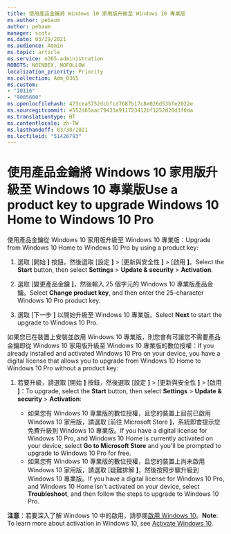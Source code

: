 ```yaml
---
title: 使用產品金鑰將 Windows 10 家用版升級至 Windows 10 專業版
ms.author: pebaum
author: pebaum
manager: scotv
ms.date: 03/29/2021
ms.audience: Admin
ms.topic: article
ms.service: o365-administration
ROBOTS: NOINDEX, NOFOLLOW
localization_priority: Priority
ms.collection: Adm_O365
ms.custom:
- "10116"
- "9005600"
ms.openlocfilehash: 473cea5752dcbfcd7687b17c8e026d53bfe2022e
ms.sourcegitcommit: e552d65aac79433a911723412bf1252d20d3f0da
ms.translationtype: HT
ms.contentlocale: zh-TW
ms.lasthandoff: 03/30/2021
ms.locfileid: "51426793"
---
```

# <a name="use-a-product-key-to-upgrade-windows-10-home-to-windows-10-pro"></a><span data-ttu-id="d1623-102">使用產品金鑰將 Windows 10 家用版升級至 Windows 10 專業版</span><span class="sxs-lookup"><span data-stu-id="d1623-102">Use a product key to upgrade Windows 10 Home to Windows 10 Pro</span></span>

<span data-ttu-id="d1623-103">使用產品金鑰從 Windows 10 家用版升級至 Windows 10 專業版：</span><span class="sxs-lookup"><span data-stu-id="d1623-103">Upgrade from Windows 10 Home to Windows 10 Pro by using a product key:</span></span>

1. <span data-ttu-id="d1623-104">選取 [開始 **]** 按鈕，然後選取 [設定 **]**  >  [更新與安全性 **]**  >  [啟用 **]**。</span><span class="sxs-lookup"><span data-stu-id="d1623-104">Select the **Start** button, then select **Settings** > **Update & security** > **Activation**.</span></span>

1. <span data-ttu-id="d1623-105">選取 [變更產品金鑰 **]**，然後輸入 25 個字元的 Windows 10 專業版產品金鑰。</span><span class="sxs-lookup"><span data-stu-id="d1623-105">Select **Change product key**, and then enter the 25-character Windows 10 Pro product key.</span></span>

1. <span data-ttu-id="d1623-106">選取 [下一步 **]** 以開始升級至 Windows 10 專業版。</span><span class="sxs-lookup"><span data-stu-id="d1623-106">Select **Next** to start the upgrade to Windows 10 Pro.</span></span>

<span data-ttu-id="d1623-107">如果您已在裝置上安裝並啟用 Windows 10 專業版，則您會有可讓您不需要產品金鑰即從 Windows 10 家用版升級至 Windows 10 專業版的數位授權：</span><span class="sxs-lookup"><span data-stu-id="d1623-107">If you already installed and activated Windows 10 Pro on your device, you have a digital license that allows you to upgrade from Windows 10 Home to Windows 10 Pro without a product key:</span></span>

1. <span data-ttu-id="d1623-108">若要升級，請選取 [開始 **]** 按鈕，然後選取 [設定 **]**  >  [更新與安全性 **]**  >  [啟用 **]**：</span><span class="sxs-lookup"><span data-stu-id="d1623-108">To upgrade, select the **Start** button, then select **Settings** > **Update & security** > **Activation**:</span></span>

    - <span data-ttu-id="d1623-109">如果您有 Windows 10 專業版的數位授權，且您的裝置上目前已啟用 Windows 10 家用版，請選取 [前往 Microsoft Store **]**，系統即會提示您免費升級到 Windows 10 專業版。</span><span class="sxs-lookup"><span data-stu-id="d1623-109">If you have a digital license for Windows 10 Pro, and Windows 10 Home is currently activated on your device, select **Go to Microsoft Store** and you'll be prompted to upgrade to Windows 10 Pro for free.</span></span>
    - <span data-ttu-id="d1623-110">如果您有 Windows 10 專業版的數位授權，且您的裝置上尚未啟用 Windows 10 家用版，請選取 [疑難排解 **]**，然後按照步驟升級到 Windows 10 專業版。</span><span class="sxs-lookup"><span data-stu-id="d1623-110">If you have a digital license for Windows 10 Pro, and Windows 10 Home isn't activated on your device, select **Troubleshoot**, and then follow the steps to upgrade to Windows 10 Pro.</span></span>

<span data-ttu-id="d1623-111">**注意**：若要深入了解 Windows 10 中的啟用，請參閱[啟用 Windows 10](https://support.microsoft.com/windows/activate-windows-10-c39005d4-95ee-b91e-b399-2820fda32227)。</span><span class="sxs-lookup"><span data-stu-id="d1623-111">**Note**: To learn more about activation in Windows 10, see [Activate Windows 10](https://support.microsoft.com/windows/activate-windows-10-c39005d4-95ee-b91e-b399-2820fda32227).</span></span>